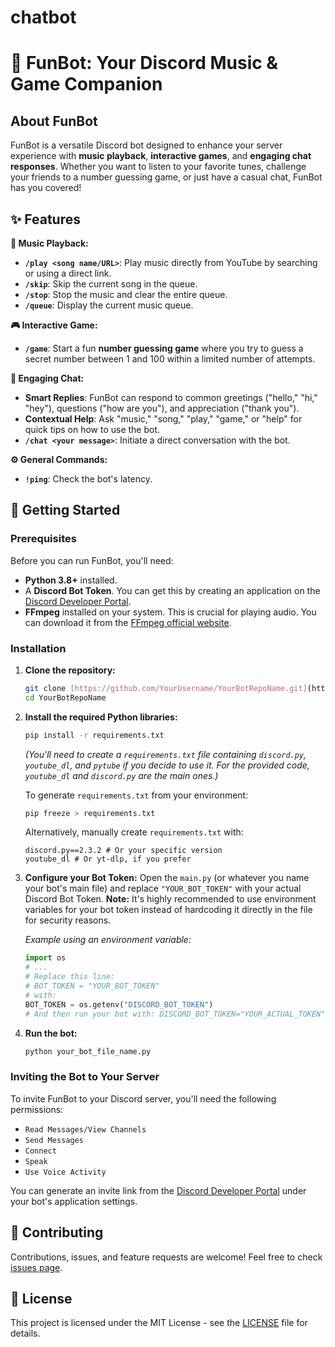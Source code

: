 # chatbot
# 🎵 FunBot: Your Discord Music & Game Companion

## About FunBot
FunBot is a versatile Discord bot designed to enhance your server experience with **music playback**, **interactive games**, and **engaging chat responses**. Whether you want to listen to your favorite tunes, challenge your friends to a number guessing game, or just have a casual chat, FunBot has you covered!

## ✨ Features

**🎵 Music Playback:**
* **`/play <song name/URL>`**: Play music directly from YouTube by searching or using a direct link.
* **`/skip`**: Skip the current song in the queue.
* **`/stop`**: Stop the music and clear the entire queue.
* **`/queue`**: Display the current music queue.

**🎮 Interactive Game:**
* **`/game`**: Start a fun **number guessing game** where you try to guess a secret number between 1 and 100 within a limited number of attempts.

**💬 Engaging Chat:**
* **Smart Replies**: FunBot can respond to common greetings ("hello," "hi," "hey"), questions ("how are you"), and appreciation ("thank you").
* **Contextual Help**: Ask "music," "song," "play," "game," or "help" for quick tips on how to use the bot.
* **`/chat <your message>`**: Initiate a direct conversation with the bot.

**⚙️ General Commands:**
* **`!ping`**: Check the bot's latency.

## 🚀 Getting Started

### Prerequisites
Before you can run FunBot, you'll need:
* **Python 3.8+** installed.
* A **Discord Bot Token**. You can get this by creating an application on the [Discord Developer Portal](https://discord.com/developers/applications).
* **FFmpeg** installed on your system. This is crucial for playing audio. You can download it from the [FFmpeg official website](https://ffmpeg.org/download.html).

### Installation

1.  **Clone the repository:**
    ```bash
    git clone [https://github.com/YourUsername/YourBotRepoName.git](https://github.com/YourUsername/YourBotRepoName.git)
    cd YourBotRepoName
    ```
2.  **Install the required Python libraries:**
    ```bash
    pip install -r requirements.txt
    ```
    *(You'll need to create a `requirements.txt` file containing `discord.py`, `youtube_dl`, and `pytube` if you decide to use it. For the provided code, `youtube_dl` and `discord.py` are the main ones.)*
    
    To generate `requirements.txt` from your environment:
    ```bash
    pip freeze > requirements.txt
    ```
    Alternatively, manually create `requirements.txt` with:
    ```
    discord.py==2.3.2 # Or your specific version
    youtube_dl # Or yt-dlp, if you prefer
    ```

3.  **Configure your Bot Token:**
    Open the `main.py` (or whatever you name your bot's main file) and replace `"YOUR_BOT_TOKEN"` with your actual Discord Bot Token.
    **Note:** It's highly recommended to use environment variables for your bot token instead of hardcoding it directly in the file for security reasons.
    
    *Example using an environment variable:*
    ```python
    import os
    # ...
    # Replace this line:
    # BOT_TOKEN = "YOUR_BOT_TOKEN"
    # with:
    BOT_TOKEN = os.getenv("DISCORD_BOT_TOKEN") 
    # And then run your bot with: DISCORD_BOT_TOKEN="YOUR_ACTUAL_TOKEN" python your_bot_file.py
    ```

4.  **Run the bot:**
    ```bash
    python your_bot_file_name.py
    ```

### Inviting the Bot to Your Server
To invite FunBot to your Discord server, you'll need the following permissions:
* `Read Messages/View Channels`
* `Send Messages`
* `Connect`
* `Speak`
* `Use Voice Activity`

You can generate an invite link from the [Discord Developer Portal](https://discord.com/developers/applications) under your bot's application settings.

## 🤝 Contributing
Contributions, issues, and feature requests are welcome! Feel free to check [issues page](https://github.com/YourUsername/YourBotRepoName/issues).

## 📄 License
This project is licensed under the MIT License - see the [LICENSE](LICENSE) file for details.
